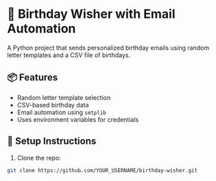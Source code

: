 # 🎂 Birthday Wisher with Email Automation

A Python project that sends personalized birthday emails using random letter templates and a CSV file of birthdays.

## 📦 Features
- Random letter template selection
- CSV-based birthday data
- Email automation using `smtplib`
- Uses environment variables for credentials

## 🔧 Setup Instructions

1. Clone the repo:
```bash
git clone https://github.com/YOUR_USERNAME/birthday-wisher.git
